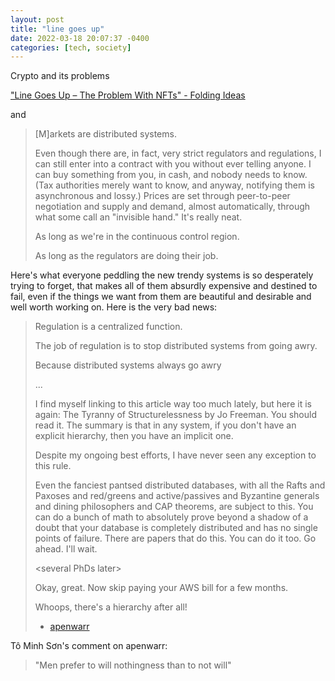 ```yaml
---
layout: post
title: "line goes up"
date: 2022-03-18 20:07:37 -0400
categories: [tech, society]
---
```


Crypto and its problems

["Line Goes Up – The Problem With NFTs" - Folding Ideas](https://www.youtube.com/watch?v=YQ_xWvX1n9g)

and

> \[M]arkets are distributed systems.
> 
> Even though there are, in fact, very strict regulators and regulations, I can still enter into a contract with you without ever telling anyone. I can buy something from you, in cash, and nobody needs to know. (Tax authorities merely want to know, and anyway, notifying them is asynchronous and lossy.) Prices are set through peer-to-peer negotiation and supply and demand, almost automatically, through what some call an "invisible hand." It's really neat.
>
> As long as we're in the continuous control region.
> 
> As long as the regulators are doing their job.
> 
Here's what everyone peddling the new trendy systems is so desperately trying to forget, that makes all of them absurdly expensive and destined to fail, even if the things we want from them are beautiful and desirable and well worth working on. Here is the very bad news:
> 
> Regulation is a centralized function.
> 
> The job of regulation is to stop distributed systems from going awry.
> 
> Because distributed systems always go awry
>
> ...
>
>I find myself linking to this article way too much lately, but here it is again: The Tyranny of Structurelessness by Jo Freeman. You should read it. The summary is that in any system, if you don't have an explicit hierarchy, then you have an implicit one.
> 
> Despite my ongoing best efforts, I have never seen any exception to this rule.
> 
> Even the fanciest pantsed distributed databases, with all the Rafts and Paxoses and red/greens and active/passives and Byzantine generals and dining philosophers and CAP theorems, are subject to this. You can do a bunch of math to absolutely prove beyond a shadow of a doubt that your database is completely distributed and has no single points of failure. There are papers that do this. You can do it too. Go ahead. I'll wait.
> 
> \<several PhDs later>
> 
> Okay, great. Now skip paying your AWS bill for a few months.
> 
> Whoops, there's a hierarchy after all!
>
> - [apenwarr](https://apenwarr.ca/log/20211201)

Tô Minh Sơn's comment on apenwarr:

> "Men prefer to will nothingness than to not will"


